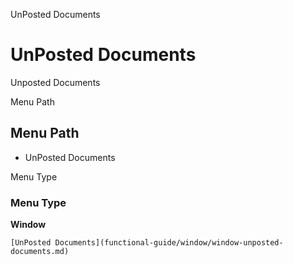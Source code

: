 
UnPosted Documents
# UnPosted Documents


Unposted Documents

Menu Path
## Menu Path



- UnPosted Documents

Menu Type
### Menu Type

**Window**


```
[UnPosted Documents](functional-guide/window/window-unposted-documents.md)
```